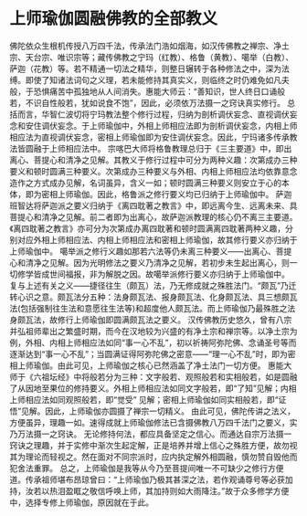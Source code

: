 # **上师瑜伽圆融佛教的全部教义**

佛陀依众生根机传授八万四千法，传承法门浩如烟海，如汉传佛教之禅宗、净土宗、天台宗、唯识宗等；藏传佛教之宁玛（红教）、格鲁（黄教）、噶举（白教）、萨迦（花教）等。若不精通一切法之精华，则整日辗转于各种修法之中，深为法缚。即使了知诸法词句之义理，若未能修持其真实义，则临终之时仍难免如凡夫般，于恐惧痛苦中孤独地从人间消失。惠能大师云：“善知识，世人终日口诵般若，不识自性般若，犹如说食不饱”，因此，必须依万法摄一之窍诀真实修行。
 总括而言，华智仁波切将宁玛教法整个修行过程，归纳为剖析调伏妄念、直视调伏妄念和安住调伏妄念。于上师瑜伽中，外相上师相应法即为剖析调伏妄念，内相上师相应法为直视调伏妄念，密相上师瑜伽即为安住调伏妄念。因此，宁玛诸多传承教法皆圆融于上师相应法中。
 宗喀巴大师将格鲁教理总归于《三主要道》中，即出离心、菩提心和清净之见解。其教义于修行过程中可分为两种义趣：次第成办三种要义和顿时圆满三种要义。次第成办三种要义与外相、内相上师相应法均依靠意念造作之方式成办见解，名词虽异，含义一如；顿时圆满三种要义则安立于心的本体，即为密相上师瑜伽。因此，格鲁派之修行要义均已归纳于上师瑜伽中。
 萨迦班智达将萨迦派之要义归纳于《离四耽著之教言》中，即远离今生、远离未来、具菩提心和清净之见解。前二者即为出离心，故萨迦派教理的核心仍不离三主要道。《离四耽著之教言》亦可分为次第成办离四耽著和顿时圆满离四耽著两种义趣，分别对应外相上师相应法、内相上师相应法和密相上师瑜伽，故其修行要义亦归纳于上师瑜伽中。
 噶举派之修行义趣如那若六法等仍未离三种要义——出离心、菩提心和清净之见解。因为光明修法之要义乃清净之见解，若初步未生起出离心，则一切修学皆成世间福报，非为解脱之因。故噶举派修行要义亦归纳于上师瑜伽中。
 复与上述有关之义——捷径往生（颇瓦）法，乃无修成就之殊胜法门。“颇瓦”乃迁转心识之意。颇瓦法分五种：法身颇瓦法、报身颇瓦法、化身颇瓦法、具三想颇瓦法(包括强制往生法和意愿往生法等)和超度他人颇瓦法。而上师瑜伽乃最殊胜之法身颇瓦法，故修行上师瑜伽即圆满颇瓦法之要义。
 汉传佛教历史悠久，曾有八宗并弘祖师辈出之繁盛时期，而今在汉地较为兴盛的有净土宗和禅宗等。以净土宗为例，外相、内相上师相应法如同“事一心不乱”，初以祈祷阿弥陀佛、念诵圣号等而逐渐达到“事一心不乱”；当圆满证得阿弥陀佛之密意——“理一心不乱”时，即为密相上师瑜伽。由此可见，上师瑜伽之核心已然涵盖了净土法门一切方便。
 惠能大师于《六祖坛经》中将般若分为三种：文字般若、观照般若和实相般若，如是圆融了从因地至果位的修持要义。外相上师相应法如同文字般若，即“了知”见解；内相上师相应法如同观照般若，即“觉受” 见解；密相上师瑜伽如同实相般若，即“证悟”见解。因此，上师瑜伽亦圆摄了禅宗一切精义。
 由此可见，佛陀传讲之法义，方便虽异，理趣一如。速得成就上师瑜伽修法已含摄佛教八万四千法门之要义，实乃万法摄一之窍诀。
 无论修持何法，都应具备坚定之信心。而通达自宗万法摄一窍诀之理趣，并于实修中渐次生起定解，正是培养并增上信心之殊胜方便，故勿视其为理论而轻视之。然在面对不同宗派时，应内执定解外相圆融，慎勿赞自毁他而犯舍法重罪。
 总之，上师瑜伽是我等从今乃至菩提间唯一不可缺少之修行方便道。传承祖师堪布昂琼曾曰：“上师瑜伽乃极其甚深之法，若作观诵尊号等必获加持，汝若以热泪盈眶之敬信呼唤上师，其加持则如大雨降注。”故于众多修学方便中，选择专修上师瑜伽，原因就在于此。

 